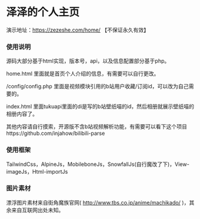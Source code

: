 # 泽泽的个人主页
演示地址：https://zezeshe.com/home/ 【不保证永久有效】

### 使用说明
源码大部分基于html实现，版本号，api，以及信息配置部分基于php。

home.html 里面就是首页个人介绍的信息，有需要可以自行更改。

/config/config.php 里面是视频模块引用的b站用户收藏/订阅id，可以改为自己需要的。

index.html 里面tukuapi里面的di是写的b站壁纸喵的id，然后相册就展示壁纸喵的相册内容了。

其他内容请自行摸索，开源版不含b站视频解析功能，有需要可以看下这个项目https://github.com/injahow/bilibili-parse

### 使用框架
TailwindCss，AlpineJs，MobileboneJs，SnowfallJs(自行魔改了下)，View-imageJs，Html-importJs

### 图片素材
漂浮图片素材来自街角魔族官网( http://www.tbs.co.jp/anime/machikado/ )，其余来自互联网出处未知。
